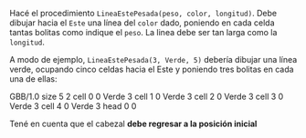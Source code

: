 Hacé el procedimiento `LineaEstePesada(peso, color, longitud)`.
Debe dibujar hacia el `Este` una línea del `color` dado, poniendo en cada celda tantas bolitas como indique el `peso`. La linea debe ser tan larga como la `longitud`. 

A modo de ejemplo, `LineaEstePesada(3, Verde, 5)` debería dibujar una línea verde, ocupando cinco celdas hacia el Este y poniendo tres bolitas en cada una de ellas:

<gs-board>
  GBB/1.0
  size 5 2
  cell 0 0 Verde 3 
  cell 1 0 Verde 3 
  cell 2 0 Verde 3
  cell 3 0 Verde 3
  cell 4 0 Verde 3
  head 0 0
</gs-board>

Tené en cuenta que el cabezal **debe regresar a la posición inicial**